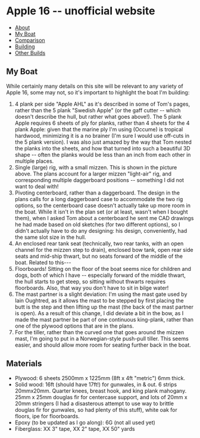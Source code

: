 <style>
#navigation {
display: none;
}

table {
width: auto;
}

</style>

# Apple 16 -- unofficial website

<ul class="menu">
<li><a href="/apple">About</a></li>
<li class="cur"><a href="/apple/boat.html">My Boat</a></li>
<li><a href="/apple/comparison.html">Comparison</a></li>
<li><a href="/apple/building.html">Building</a></li>
<li><a href="/apple/others.html">Other Builds</a></li>
</ul>


## My Boat

While certainly many details on this site will be relevant to any variety of
Apple 16, some may not, so it's important to highlight the boat I'm building:

1. 4 plank per side "Apple AHL" as it's described in some of Tom's pages, rather
   than the 5 plank "Swedish Apple" (or the gaff cutter -- which doesn't
   describe the hull, but rather what goes above!). The 5 plank Apple requires 6
   sheets of ply for planks, rather than 4 sheets for the 4 plank Apple: given that
   the marine ply I'm using (Occume) is tropical hardwood, minimizing it is a no
   brainer (I'm sure I would use off-cuts in the 5 plank version). I was also
   just amazed by the way that Tom nested the planks into the sheets, and how
   that turned into such a beautiful 3D shape -- often the planks would be less
   than an inch from each other in multiple places.
2. Single (large) rig, with a small mizzen. This is shown in the picture above. The
   plans account for a larger mizzen "light-air" rig, and corresponding multiple
   daggerboard positions -- something I did not want to deal with!
3. Pivoting centerboard, rather than a daggerboard. The design in the plans
   calls for a long daggerboard case to accommodate the two rig options, so the
   centerboard case doesn't actually take up more room in the boat. While it
   isn't in the plan set (or at least, wasn't when I bought them), when I asked
   Tom about a centerboard he sent me CAD drawings he had made based on old
   sketches (for two different options), so I didn't actually have to do any
   designing: his design, conveniently, had the same slot size in the hull.
4. An enclosed rear tank seat (technically, two rear tanks, with an open channel
   for the mizzen step to drain), enclosed bow tank, open rear side seats and
   mid-ship thwart, but no seats forward of the middle of the boat. Related to this---
5. Floorboards! Sitting on the floor of the boat seems nice for children and
   dogs, both of which I have -- especially forward of the middle thwart,
   the hull starts to get steep, so sitting without thwarts requires
   floorboards. Also, that way you don't have to sit in bilge water!
6. The mast partner is a slight deviation: I'm using the mast gate used by Iain
   Oughtred, as it allows the mast to be stepped by first placing the butt is
   the step and then lifting up the mast (the back of the mast partner is open).
   As a result of this change, I did deviate a bit in the bow, as I made the
   mast partner be part of one continuous king-plank, rather than one of the
   plywood options that are in the plans.
7. For the tiller, rather than the curved one that goes around the mizzen mast,
   I'm going to put in a Norwegian-style push-pull tiller. This seems easier,
   and should allow more room for seating further back in the boat. 


## Materials

- Plywood: 6 sheets 2500mm x 1225mm (8ft x 4ft "metric") 6mm thick. 
- Solid wood: 16ft (should have 17ft!) for gunwales, in & out. 6 strips
  20mmx20mm. Quarter knees, breast hook, and king plank mahogany. 25mm x 25mm
  douglas fir for centercase support, and lots of 20mm x 20mm stringers (I had a
  disasterous attempt to use way to brittle douglas fir for gunwales, so had
  plenty of this stuff), white oak for floors, ipe for floorboards.
- Epoxy (to be updated as I go along):  6G (not all used yet)
- Fiberglass: XX 3" tape, XX 2" tape, XX 50" yards

